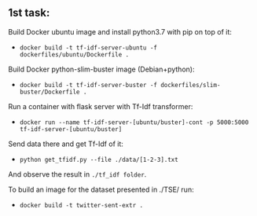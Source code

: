 ## 1st task:

Build Docker ubuntu image and install python3.7 with pip on top of it:
* `docker build -t tf-idf-server-ubuntu -f dockerfiles/ubuntu/Dockerfile .`

Build Docker python-slim-buster image (Debian+python):
* `docker build -t tf-idf-server-buster -f dockerfiles/slim-buster/Dockerfile .`

Run a container with flask server with Tf-Idf transformer:
* `docker run --name tf-idf-server-[ubuntu/buster]-cont -p 5000:5000 tf-idf-server-[ubuntu/buster]`

Send data there and get Tf-Idf of it:
* `python get_tfidf.py --file ./data/[1-2-3].txt`

And observe the result in `./tf_idf folder`. 

To build an image for the dataset presented in ./TSE/ run:
* `docker build -t twitter-sent-extr .`

